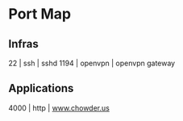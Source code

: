 # Port Map

## Infras

22 | ssh | sshd
1194 | openvpn | openvpn gateway

## Applications

4000 | http | www.chowder.us
